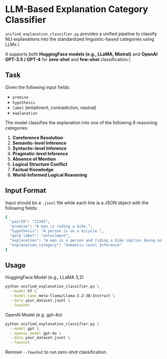 # LLM-Based Explanation Category Classifier

`unified_explanation_classifier.py` provides a unified pipeline to classify NLI explanations into the standardized linguistic-based categories using LLMs.\\

It supports both **HuggingFace models (e.g., LLaMA, Mistral)** and **OpenAI GPT-3.5 / GPT-4** for **zero-shot** and **few-shot** classification.\\

## Task

Given the following input fields:

- `premise`
- `hypothesis`
- `label` (entailment, contradiction, neutral)
- `explanation`

The model classifies the explanation into one of the following 8 reasoning categories:

1. **Coreference Resolution**
2. **Semantic-level Inference**
3. **Syntactic-level Inference**
4. **Pragmatic-level Inference**
5. **Absence of Mention**
6. **Logical Structure Conflict**
7. **Factual Knowledge**
8. **World-Informed Logical Reasoning**

## Input Format

Input should be a `.jsonl` file while each line ia a JSON object with the following fields:

```bash
{
  "pairID": "12345",
  "premise": "A man is riding a bike.",
  "hypothesis": "A person is on a bicycle.",
  "gold_label": "entailment",
  "explanation": "A man is a person and riding a bike implies being on a bicycle.",
  "explanation_category": "Semantic-level Inference"
}
```

## Usage

HuggingFace Model (e.g., LLaMA 3,2)

```bash
python unified_explanation_classifier.py \
  --model hf \
  --model_name meta-llama/Llama-3.2-3B-Instruct \
  --data your_dataset.jsonl \
  --fewshot
```

OpenAI Model (e.g. gpt-4o)

```bash
python unified_explanation_classifier.py \
  --model gpt \
  --openai_model gpt-4o \
  --data your_dataset.jsonl \
  --fewshot
```

Remove `--fewshot` to run zero-shot classification.